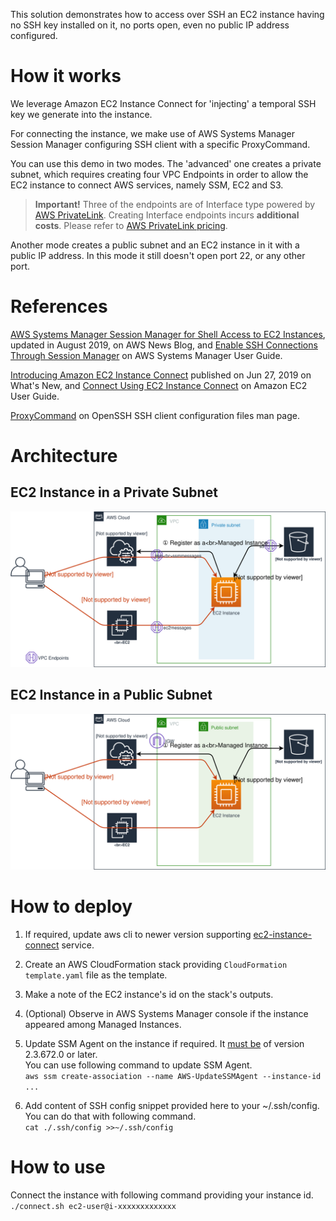 This solution demonstrates how to access over SSH an EC2 instance
having no SSH key installed on it,
no ports open,
even no public IP address configured.

# How it works

We leverage Amazon EC2 Instance Connect for 'injecting' a temporal SSH key we generate into the instance.

For connecting the instance, we make use of AWS Systems Manager Session Manager configuring SSH client with a specific ProxyCommand.

You can use this demo in two modes. The 'advanced' one creates a private subnet,
which requires creating four VPC Endpoints in order to allow the EC2 instance to connect AWS services,
namely SSM, EC2 and S3.

> **Important!** Three of the endpoints are of Interface type powered by [AWS PrivateLink](https://aws.amazon.com/privatelink/). Creating Interface endpoints incurs **additional costs**. Please refer to [AWS PrivateLink pricing](https://aws.amazon.com/privatelink/pricing/).

Another mode creates a public subnet and an EC2 instance in it with a public IP address.
In this mode it still doesn't open port 22, or any other port.

# References

[AWS Systems Manager Session Manager for Shell Access to EC2 Instances](https://aws.amazon.com/blogs/aws/new-session-manager/), updated in August 2019, on AWS News Blog,
and [Enable SSH Connections Through Session Manager](https://docs.aws.amazon.com/systems-manager/latest/userguide/session-manager-getting-started-enable-ssh-connections.html) on AWS Systems Manager User Guide.

[Introducing Amazon EC2 Instance Connect](https://aws.amazon.com/about-aws/whats-new/2019/06/introducing-amazon-ec2-instance-connect/) published on Jun 27, 2019 on What's New,
and [Connect Using EC2 Instance Connect](https://docs.aws.amazon.com/AWSEC2/latest/UserGuide/ec2-instance-connect-methods.html) on Amazon EC2 User Guide.

[ProxyCommand](https://man.openbsd.org/ssh_config#ProxyCommand)
on OpenSSH SSH client configuration files man page.

# Architecture

## EC2 Instance in a Private Subnet
![Architecture: private subnet](README.images/architecture-private.svg "Architecture: private subnet")

## EC2 Instance in a Public Subnet
![Architecture: public subnet](README.images/architecture-public.svg "Architecture: public subnet")

# How to deploy

1. If required, update aws cli to newer version supporting
[ec2-instance-connect](https://docs.aws.amazon.com/cli/latest/reference/ec2-instance-connect/index.html) service.

1. Create an AWS CloudFormation stack providing ```CloudFormation template.yaml``` file as the template.

1. Make a note of the EC2 instance's id on the stack's outputs.

1. (Optional) Observe in AWS Systems Manager console if the instance appeared among Managed Instances.

1. Update SSM Agent on the instance if required. It [must be](https://docs.aws.amazon.com/systems-manager/latest/userguide/session-manager-getting-started-enable-ssh-connections.html) of version 2.3.672.0 or later.
<br/>You can use following command to update SSM Agent.
<br/>```aws ssm create-association --name AWS-UpdateSSMAgent --instance-id ...```

1. Add content of SSH config snippet provided here to your ~/.ssh/config. You can do that with following command.
<br/>```cat ./.ssh/config >>~/.ssh/config```

# How to use

Connect the instance with following command providing your instance id.
<br/>```./connect.sh ec2-user@i-xxxxxxxxxxxxx```
